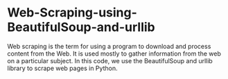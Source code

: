 # Web-Scraping-using-BeautifulSoup-and-urllib

Web scraping is the term for using a program to download and process content from the Web. It is used mostly to gather information from the web on a particular subject. In this code, we use the BeautifulSoup and urllib library to scrape web pages in Python.
